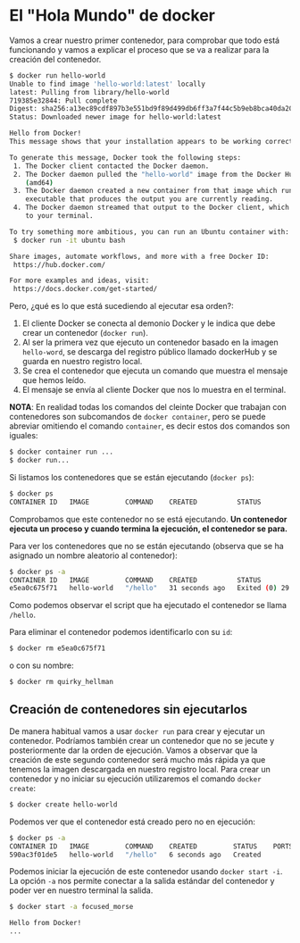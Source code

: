 # El "Hola Mundo" de docker

Vamos a crear nuestro primer contenedor, para comprobar que todo está funcionando y vamos a explicar el proceso que se va a realizar para la creación del contenedor.  

```bash
$ docker run hello-world
Unable to find image 'hello-world:latest' locally
latest: Pulling from library/hello-world
719385e32844: Pull complete 
Digest: sha256:a13ec89cdf897b3e551bd9f89d499db6ff3a7f44c5b9eb8bca40da20eb4ea1fa
Status: Downloaded newer image for hello-world:latest

Hello from Docker!
This message shows that your installation appears to be working correctly.

To generate this message, Docker took the following steps:
 1. The Docker client contacted the Docker daemon.
 2. The Docker daemon pulled the "hello-world" image from the Docker Hub.
    (amd64)
 3. The Docker daemon created a new container from that image which runs the
    executable that produces the output you are currently reading.
 4. The Docker daemon streamed that output to the Docker client, which sent it
    to your terminal.

To try something more ambitious, you can run an Ubuntu container with:
 $ docker run -it ubuntu bash

Share images, automate workflows, and more with a free Docker ID:
 https://hub.docker.com/

For more examples and ideas, visit:
 https://docs.docker.com/get-started/
```

Pero, ¿qué es lo que está sucediendo al ejecutar esa orden?:

1. El cliente Docker se conecta al demonio Docker y le indica que debe crear un contenedor (`docker run`).
2. Al ser la primera vez que ejecuto un contenedor basado en la imagen `hello-word`, se descarga del registro público llamado dockerHub y se guarda en nuestro registro local.
3. Se crea el contenedor que ejecuta un comando que muestra el mensaje que hemos leído.
4. El mensaje se envía al cliente Docker que nos lo muestra en el terminal.

**NOTA**: En realidad todas los comandos del cleinte Docker que trabajan con contenedores son subcomandos de `docker container`, pero se puede abreviar omitiendo el comando `container`, es decir estos dos comandos son iguales:

```bash
$ docker container run ...
$ docker run...
```

Si listamos los contenedores que se están ejecutando (`docker ps`):

```bash
$ docker ps
CONTAINER ID   IMAGE         COMMAND    CREATED          STATUS                      PORTS     NAMES

```
Comprobamos que este contenedor no se está ejecutando. **Un contenedor ejecuta un proceso y cuando termina la ejecución, el contenedor se para.**

Para ver los contenedores que no se están ejecutando (observa que se ha asignado un nombre aleatorio al contenedor):

```bash
$ docker ps -a
CONTAINER ID   IMAGE         COMMAND    CREATED          STATUS                      PORTS     NAMES
e5ea0c675f71   hello-world   "/hello"   31 seconds ago   Exited (0) 29 seconds ago             quirky_hellman
```

Como podemos observar el script que ha ejecutado el contenedor se llama `/hello`.

Para eliminar el contenedor podemos identificarlo con su `id`:

```bash
$ docker rm e5ea0c675f71
```

o con su nombre:

```bash
$ docker rm quirky_hellman
```

## Creación de contenedores sin ejecutarlos

De manera habitual vamos a usar `docker run` para crear y ejecutar un contenedor. Podríamos también crear un contenedor que no se jecute y posteriormente dar la orden de ejecución. Vamos a observar que la creación de este segundo contenedor será mucho más rápida ya que tenemos la imagen descargada en nuestro registro local. Para crear un contenedor y no iniciar su ejecución utilizaremos el comando `docker create`:

```bash
$ docker create hello-world
```

Podemos ver que el contenedor está creado pero no en ejecución:


```bash
$ docker ps -a
CONTAINER ID   IMAGE         COMMAND    CREATED         STATUS    PORTS     NAMES
590ac3f01de5   hello-world   "/hello"   6 seconds ago   Created             focused_morse
```

Podemos iniciar la ejecución de este contenedor usando `docker start -i`. La opción `-a` nos permite conectar a la salida estándar del contenedor y poder ver en nuestro terminal la salida.

```bash
$ docker start -a focused_morse

Hello from Docker!
...
```
